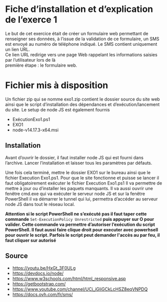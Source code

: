 
# Fiche d’installation et d’explication de l’exerce 1

Le but de cet exercice était de créer un formulaire web permettant de renseigner ses données, à l’issue de la validation de ce formulaire, un SMS est envoyé au numéro de téléphone indiqué. Le SMS contient uniquement un lien URL.  
Ce lien URL redirige vers une page Web rappelant les informations saisies par l’utilisateur lors de là  
première étape : le formulaire web.

# Fichier mis à disposition

Un fichier zip qui se nomme exo1.zip contient le dossier source du site web ainsi que le script d’installation des dépendances et d’exécution/lancement du site. Le setup de node JS est également fournis

-   ExécutionExo1.ps1
-   EXO1
-   node-v14.17.3-x64.msi

## Installation

Avant d’ouvrir le dossier, il faut installer node JS qui est fourni dans l’archive. Lancer l’installation et laisser tous les paramètres par défauts.

Une fois cela terminé, mettre le dossier EXO1 sur le bureau ainsi que le fichier Execution Exo1.ps1. Pour que le site fonctionne et puisse se lancer il faut obligatoirement exécuter le fichier Execution Exo1.ps1 Il va permettre de mettre à jour ou d’installer les paquets manquants. Il va aussi ouvrir une fenêtre cmd.exe qui va exécuter le serveur node JS et sur la fenêtre PowerShell il va démarrer le tunnel qui lui, permettra d’accéder au serveur node JS dans tout le réseau local.

**Attention si le script PowerShell ne s’exécuté pas il faut taper cette commande**  `Set-ExecutionPolicy Unrestricted`  **puis appuyer sur O pour valider. Cette commande va permettre d’autoriser l’exécution du script PowerShell. Il faut aussi faire clique droit pour executer avec powerhsell pour ouvrir le script. Parfois le script peut demander l'accès au par feu, il faut cliquer sur autorisé**

## Source

 - https://youtu.be/HxGt_3F0ULg
 - https://devdocs.io/node/
 - https://www.w3schools.com/html/html_responsive.asp
 - https://getbootstrap.com/
 - https://www.youtube.com/channel/UCj_iGliGCkLcHSZ8eqVNPDQ
 - https://docs.ovh.com/fr/sms/

